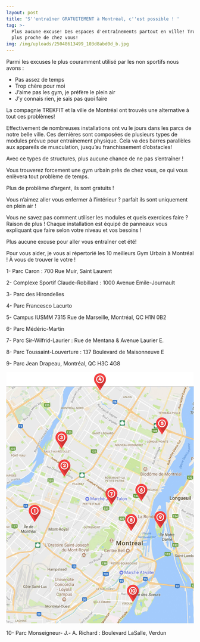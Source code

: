 ```yaml
---
layout: post
title: 'S''entraîner GRATUITEMENT à Montréal, c''est possible ! '
tag: >-
  Plus aucune excuse! Des espaces d'entraînements partout en ville! Trouvez le
  plus proche de chez vous! 
img: /img/uploads/25048613499_103d8abd0d_b.jpg
---
```

Parmi les excuses le plus couramment utilisé par les non sportifs nous avons :

* Pas assez de temps
* Trop chère pour moi
* J’aime pas les gym, je préfère le plein air
* J’y connais rien, je sais pas quoi faire

La compagnie TREKFIT et la ville de Montréal ont trouvés une alternative à tout ces problèmes!

Effectivement de nombreuses installations ont vu le jours dans les parcs de notre belle ville. Ces dernières sont composées de plusieurs types de modules prévue pour entrainement physique. Cela va des barres parallèles aux appareils de musculation, jusqu’au franchissement d’obstacles!

Avec ce types de structures, plus aucune chance de ne pas s’entraîner !

Vous trouverez forcement une gym urbain près de chez vous, ce qui vous enlèvera tout problème de temps.

Plus de problème d’argent, ils sont gratuits !

Vous n’aimez aller vous enfermer à l’intérieur ? parfait ils sont uniquement en plein air !

Vous ne savez pas comment utiliser les modules et quels exercices faire ? Raison de plus ! Chaque installation est équipé de panneaux vous expliquant que faire selon votre niveau et vos besoins ! 

Plus aucune excuse pour aller vous entraîner cet été! 

Pour vous aider, je vous ai répertorié les 10 meilleurs Gym Urbain à Montréal ! À vous de trouver le votre ! 

1- Parc Caron : 700 Rue Muir, Saint Laurent

2- Complexe Sportif Claude-Robillard : 1000 Avenue Emile-Journault

3- Parc des Hirondelles

4- Parc Francesco Lacurto

5- Campus IUSMM 7315 Rue de Marseille, Montréal, QC H1N 0B2

6- Parc Médéric-Martin

7- Parc Sir-Wilfrid-Laurier : Rue de Mentana & Avenue Laurier E.

8- Parc Toussaint-Louverture : 137 Boulevard de Maisonneuve E

9- Parc Jean Drapeau, Montréal, QC H3C 4G8

![null](/img/uploads/19688428_1316627061788617_1644951970_o.jpg)

10- Parc Monseigneur- J.- A. Richard : Boulevard LaSalle, Verdun
